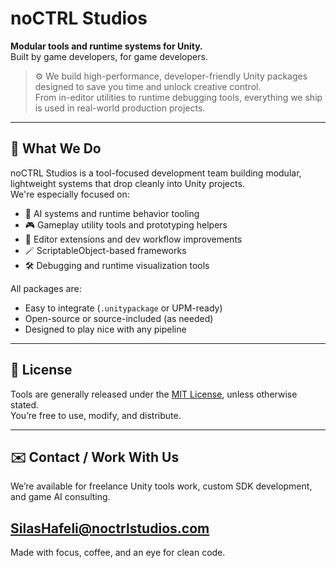 # noCTRL Studios

**Modular tools and runtime systems for Unity.**\
Built by game developers, for game developers.

> ⚙️ We build high-performance, developer-friendly Unity packages designed to save you time and unlock creative control.\
> From in-editor utilities to runtime debugging tools, everything we ship is used in real-world production projects.

---

## 🔧 What We Do

noCTRL Studios is a tool-focused development team building modular, lightweight systems that drop cleanly into Unity projects.\
We're especially focused on:

- 🧠 AI systems and runtime behavior tooling
- 🎮 Gameplay utility tools and prototyping helpers
- 🧰 Editor extensions and dev workflow improvements
- 🪄 ScriptableObject-based frameworks
- 🛠️ Debugging and runtime visualization tools

All packages are:

- Easy to integrate (`.unitypackage` or UPM-ready)
- Open-source or source-included (as needed)
- Designed to play nice with any pipeline

---

## 📝 License

Tools are generally released under the [MIT License](./LICENSE), unless otherwise stated.\
You’re free to use, modify, and distribute.

---

## ✉️ Contact / Work With Us

We’re available for freelance Unity tools work, custom SDK development, and game AI consulting.

SilasHafeli@noctrlstudios.com
---

Made with focus, coffee, and an eye for clean code.
